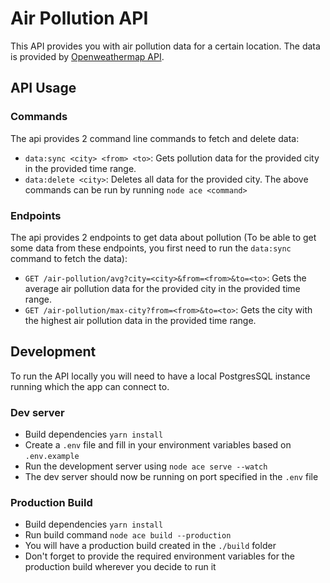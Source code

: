 # Air Pollution API
This API provides you with air pollution data for a certain location. The data is provided by [Openweathermap API](https://openweathermap.org/api).

## API Usage
### Commands
The api provides 2 command line commands to fetch and delete data:
- `data:sync <city> <from> <to>`: Gets pollution data for the provided city in the provided time range.
- `data:delete <city>`: Deletes all data for the provided city.
The above commands can be run by running `node ace <command>`

### Endpoints
The api provides 2 endpoints to get data about pollution (To be able to get some data from these endpoints, you first need to run the `data:sync` command to fetch the data):
- `GET /air-pollution/avg?city=<city>&from=<from>&to=<to>`: Gets the average air pollution data for the provided city in the provided time range.
- `GET /air-pollution/max-city?from=<from>&to=<to>`: Gets the city with the highest air pollution data in the provided time range.

## Development
To run the API locally you will need to have a local PostgresSQL instance running which the app can connect to.

### Dev server
- Build dependencies `yarn install`
- Create a `.env` file and fill in your environment variables based on `.env.example`
- Run the development server using `node ace serve --watch`
- The dev server should now be running on port specified in the `.env` file

### Production Build
- Build dependencies `yarn install`
- Run build command `node ace build --production`
- You will have a production build created in the `./build` folder
- Don't forget to provide the required environment variables for the production build wherever you decide to run it
